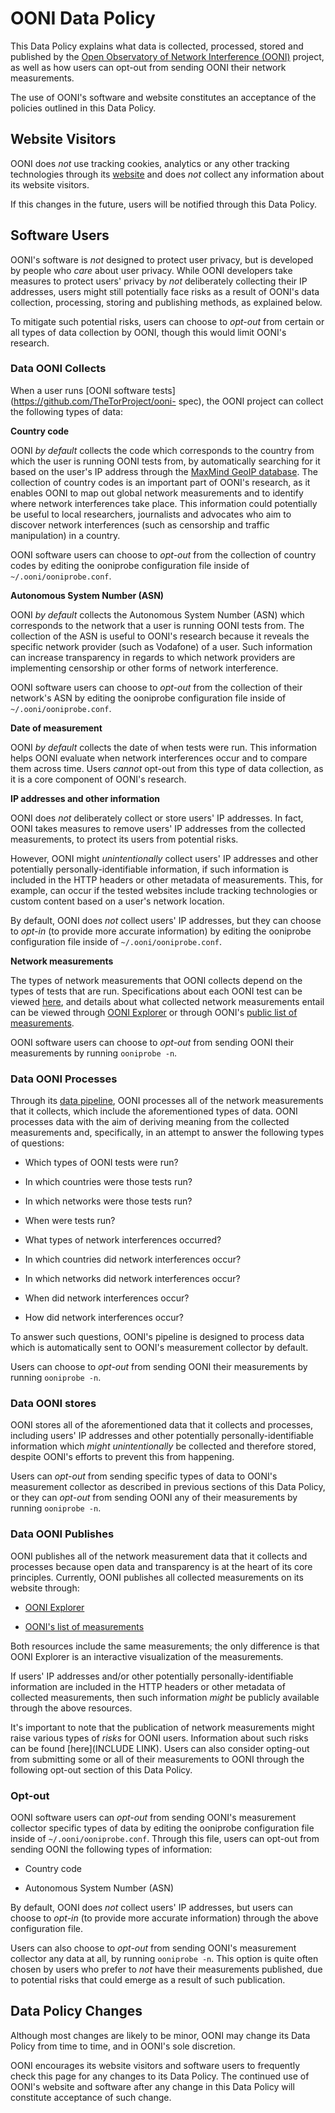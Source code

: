 # OONI Data Policy

This Data Policy explains what data is collected, processed, stored and
published by the [Open Observatory of Network Interference
(OONI)](https://ooni.torproject.org/) project, as well as how users can opt-out
from sending OONI their network measurements.

The use of OONI's software and website constitutes an acceptance of the policies
outlined in this Data Policy.

## Website Visitors

OONI does *not* use tracking cookies, analytics or any other tracking
technologies through its [website](https://ooni.torproject.org/) and does *not*
collect any information about its website visitors.

If this changes in the future, users will be notified through this Data Policy.

## Software Users

OONI's software is *not* designed to protect user privacy, but is developed by
people who *care* about user privacy. While OONI developers take measures to
protect users' privacy by *not* deliberately collecting their IP addresses,
users might still potentially face risks as a result of OONI's data collection,
processing, storing and publishing methods, as explained below.

To mitigate such potential risks, users can choose to *opt-out* from certain or
all types of data collection by OONI, though this would limit OONI's research.

### Data OONI Collects

When a user runs [OONI software tests](https://github.com/TheTorProject/ooni-
spec), the OONI project can collect the following types of data:

**Country code**

OONI *by default* collects the code which corresponds to the country from which
the user is running OONI tests from, by automatically searching for it based on
the user's IP address through the [MaxMind GeoIP 
database](https://www.maxmind.com/en/home). The collection of country codes is
an important part of OONI's research, as it enables OONI to map out global
network measurements and to identify where network interferences take place.
This information could potentially be useful to local researchers, journalists
and advocates who aim to discover network interferences (such as censorship and
traffic manipulation) in a country.

OONI software users can choose to *opt-out* from the collection of country codes
by editing the ooniprobe configuration file inside of
`~/.ooni/ooniprobe.conf`.

**Autonomous System Number (ASN)**

OONI *by default* collects the Autonomous System Number (ASN) which corresponds
to the network that a user is running OONI tests from. The collection of the ASN
is useful to OONI's research because it reveals the specific network provider
(such as Vodafone) of a user. Such information can increase transparency in
regards to which network providers are implementing censorship or other forms of
network interference.

OONI software users can choose to *opt-out* from the collection of their
network's ASN by editing the ooniprobe configuration file inside of 
`~/.ooni/ooniprobe.conf`.

**Date of measurement**

OONI *by default* collects the date of when tests were run. This information
helps OONI evaluate when network interferences occur and to compare them across
time. Users *cannot* opt-out from this type of data collection, as it is a core
component of OONI's research.

**IP addresses and other information**

OONI does *not* deliberately collect or store users' IP addresses. In fact, OONI
takes measures to remove users' IP addresses from the collected measurements, to
protect its users from potential risks.

However, OONI might *unintentionally* collect users' IP addresses and other
potentially personally-identifiable information, if such information is included
in the HTTP headers or other metadata of measurements. This, for example, can
occur if the tested websites include tracking technologies or custom content
based on a user's network location.

By default, OONI does *not* collect users' IP addresses, but they can choose to
*opt-in* (to provide more accurate information) by editing the ooniprobe
configuration file inside of `~/.ooni/ooniprobe.conf`.

**Network measurements**

The types of network measurements that OONI collects depend on the types of
tests that are run. Specifications about each OONI test can be viewed
[here](https://github.com/TheTorProject/ooni-spec/tree/master/test-specs), and
details about what collected network measurements entail can be viewed through
[OONI Explorer](https://explorer.ooni.torproject.org/world/) or through OONI's
[public list of measurements](https://measurements.ooni.torproject.org/).

OONI software users can choose to *opt-out* from sending OONI their measurements
by running `ooniprobe -n`.

### Data OONI Processes

Through its [data pipeline](https://github.com/TheTorProject/ooni-pipeline),
OONI processes all of the network measurements that it collects, which include
the aforementioned types of data. OONI processes data with the aim of deriving
meaning from the collected measurements and, specifically, in an attempt to
answer the following types of questions:

* Which types of OONI tests were run?

* In which countries were those tests run?

* In which networks were those tests run?

* When were tests run?

* What types of network interferences occurred?

* In which countries did network interferences occur?

* In which networks did network interferences occur?

* When did network interferences occur?

* How did network interferences occur?

To answer such questions, OONI's pipeline is designed to process data which is
automatically sent to OONI's measurement collector by default.

Users can choose to *opt-out* from sending OONI their measurements by running
`ooniprobe -n`.

### Data OONI stores

OONI stores all of the aforementioned data that it collects and processes,
including users' IP addresses and other potentially personally-identifiable
information which *might unintentionally* be collected and therefore stored,
despite OONI's efforts to prevent this from happening.

Users can *opt-out* from sending specific types of data to OONI's measurement
collector as described in previous sections of this Data Policy, or they can
*opt-out* from sending OONI any of their measurements by running
`ooniprobe -n`.

### Data OONI Publishes

OONI publishes all of the network measurement data that it collects and
processes because open data and transparency is at the heart of its core
principles. Currently, OONI publishes all collected measurements on its website
through:

* [OONI Explorer](https://explorer.ooni.torproject.org/world/)

* [OONI's list of measurements](https://measurements.ooni.torproject.org/)

Both resources include the same measurements; the only difference is that OONI
Explorer is an interactive visualization of the measurements.

If users' IP addresses and/or other potentially personally-identifiable
information are included in the HTTP headers or other metadata of collected
measurements, then such information *might* be publicly available through the
above resources.

It's important to note that the publication of network measurements might raise
various types of *risks* for OONI users. Information about such risks can be
found [here](INCLUDE LINK). Users can also consider opting-out from submitting
some or all of their measurements to OONI through the following opt-out section
of this Data Policy.

### Opt-out

OONI software users can *opt-out* from sending OONI's measurement collector
specific types of data by editing the ooniprobe configuration file inside of
`~/.ooni/ooniprobe.conf`. Through this file, users can opt-out from sending
OONI the following types of information:

* Country code

* Autonomous System Number (ASN)

By default, OONI does *not* collect users' IP addresses, but users can choose to
*opt-in* (to provide more accurate information) through the above configuration
file.

Users can also choose to *opt-out* from sending OONI's measurement collector any
data at all, by running `ooniprobe -n`. This option is quite often chosen by
users who prefer to *not* have their measurements published, due to potential
risks that could emerge as a result of such publication.

## Data Policy Changes

Although most changes are likely to be minor, OONI may change its Data Policy
from time to time, and in OONI's sole discretion.

OONI encourages its website visitors and software users to frequently check this
page for any changes to its Data Policy. The continued use of OONI's website and
software after any change in this Data Policy will constitute acceptance of such
change.
